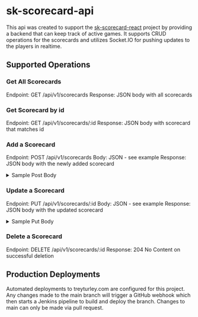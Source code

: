 # sk-scorecard-api
This api was created to support the [sk-scorecard-react](https://github.com/treyturley/sk-scorecard-react) project by providing a backend that can keep track of active games. It supports CRUD operations for the scorecards and utilizes Socket.IO for pushing updates to the players in realtime.

## Supported Operations

### Get All Scorecards
Endpoint: GET /api/v1/scorecards
Response: JSON body with all scorecards

### Get Scorecard by id
Endpoint: GET /api/v1/scorecards/:id
Response: JSON body with scorecard that matches id

### Add a Scorecard
Endpoint: POST /api/v1/scorecards
Body: JSON - see example
Response: JSON body with the newly added scorecard

<details><summary>Sample Post Body</summary>
<p>
  
```js
{
    "name": "new_scorecard",
    "scorecard": [
        {
            "playerName": "Foo",
            "roundNumber": 1,
            "bid": 1,
            "tricks": 1,
            "bonus": 0,
            "roundTotal": 20
        },
        {
            "playerName": "Bar",
            "roundNumber": 1,
            "bid": 1,
            "tricks": 0,
            "bonus": 0,
            "roundTotal": -10
        },
        {
            "playerName": "FooBar",
            "roundNumber": 1,
            "bid": 0,
            "tricks": 0,
            "bonus": 0,
            "roundTotal": 10
        },
        {
            "playerName": "bar",
            "roundNumber": 1,
            "bid": 0,
            "tricks": 0,
            "bonus": 10,
            "roundTotal": 20
        }
    ],
    "playerTotals": [
        {
            "playerName": "FooBar",
            "total": 20
        },
        {
            "playerName": "Bar",
            "total": -10
        },
        {
            "playerName": "FooBar",
            "total": 10
        },
        {
            "playerName": "Bar",
            "total": 20
        }
    ]
}

```

</p>
</details>


### Update a Scorecard
Endpoint: PUT /api/v1/scorecards/:id
Body: JSON - see example
Response: JSON body with the updated scorecard

<details><summary>Sample Put Body</summary>
<p>
  
```js
{
    "scorecard": [
        {
            "playerName": "Foo",
            "roundNumber": 1,
            "bid": 1,
            "tricks": 1,
            "bonus": 0,
            "roundTotal": 20
        },
        {
            "playerName": "Bar",
            "roundNumber": 1,
            "bid": 1,
            "tricks": 0,
            "bonus": 0,
            "roundTotal": -10
        },
        {
            "playerName": "FooBar",
            "roundNumber": 1,
            "bid": 0,
            "tricks": 0,
            "bonus": 0,
            "roundTotal": 10
        },
        {
            "playerName": "Baz",
            "roundNumber": 1,
            "bid": 0,
            "tricks": 0,
            "bonus": 10,
            "roundTotal": 20
        },
        {
            "playerName": "Foo",
            "roundNumber": 2,
            "bid": 1,
            "tricks": 1,
            "bonus": 0,
            "roundTotal": 20
        },
        {
            "playerName": "Bar",
            "roundNumber": 2,
            "bid": 1,
            "tricks": 1,
            "bonus": 0,
            "roundTotal": 20
        },
        {
            "playerName": "FooBar",
            "roundNumber": 2,
            "bid": 1,
            "tricks": 1,
            "bonus": 0,
            "roundTotal": 20
        },
        {
            "playerName": "Baz",
            "roundNumber": 2,
            "bid": 1,
            "tricks": 1,
            "bonus": 0,
            "roundTotal": 20
        },

    ],
    "playerTotals": [
        {
            "playerName": "Foo",
            "total": 40
        },
        {
            "playerName": "Bar",
            "total": 0
        },
        {
            "playerName": "FooBar",
            "total": 20
        },
        {
            "playerName": "Baz",
            "total": 10
        }
    ]
}

```

</p>
</details>


### Delete a Scorecard
Endpoint: DELETE /api/v1/scorecards/:id
Response: 204 No Content on successful deletion

## Production Deployments

Automated deployments to treyturley.com are configured for this project. Any changes made to the main branch will trigger a GitHub webhook which then starts a Jenkins pipeline to build and deploy the branch. Changes to main can only be made via pull request.
